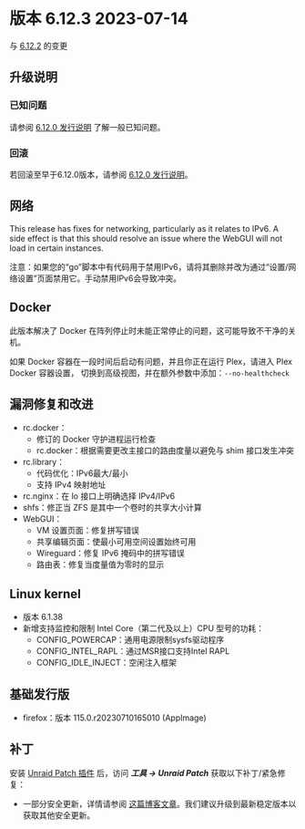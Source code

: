 # 版本 6.12.3 2023-07-14

与 [6.12.2](6.12.2.md) 的变更

## 升级说明

### 已知问题

请参阅 [6.12.0 发行说明](6.12.0.md#known-issues) 了解一般已知问题。

### 回滚

若回滚至早于6.12.0版本，请参阅 [6.12.0 发行说明](6.12.0.md#rolling-back)。

## 网络

This release has fixes for networking, particularly as it relates to IPv6. A side effect is that this should resolve
an issue where the WebGUI will not load in certain instances.

注意：如果您的“go”脚本中有代码用于禁用IPv6，请将其删除并改为通过“设置/网络设置”页面禁用它。手动禁用IPv6会导致冲突。

## Docker

此版本解决了 Docker 在阵列停止时未能正常停止的问题，这可能导致不干净的关机。

如果 Docker 容器在一段时间后启动有问题，并且你正在运行 Plex，请进入 Plex Docker 容器设置，
切换到高级视图，并在额外参数中添加：`--no-healthcheck`

## 漏洞修复和改进

- rc.docker：
  - 修订的 Docker 守护进程运行检查
  - rc.docker：根据需要更改主接口的路由度量以避免与 shim 接口发生冲突
- rc.library：
  - 代码优化：IPv6最大/最小
  - 支持 IPv4 映射地址
- rc.nginx：在 lo 接口上明确选择 IPv4/IPv6
- shfs：修正当 ZFS 是其中一个卷时的共享大小计算
- WebGUI：
  - VM 设置页面：修复拼写错误
  - 共享编辑页面：使最小可用空间设置始终可用
  - Wireguard：修复 IPv6 掩码中的拼写错误
  - 路由表：修复当度量值为零时的显示

## Linux kernel

- 版本 6.1.38
- 新增支持监控和限制 Intel Core（第二代及以上）CPU 型号的功耗：
  - CONFIG\_POWERCAP：通用电源限制sysfs驱动程序
  - CONFIG\_INTEL\_RAPL：通过MSR接口支持Intel RAPL
  - CONFIG\_IDLE\_INJECT：空闲注入框架

## 基础发行版

- firefox：版本 115.0.r20230710165010 (AppImage)

## 补丁

安装 [Unraid Patch 插件](https://forums.unraid.net/topic/185560-unraid-patch-plugin/) 后，访问 ***工具 → Unraid Patch*** 获取以下补丁/紧急修复：

- 一部分安全更新，详情请参阅 [这篇博客文章](https://unraid.net/blog/cvd)。我们建议升级到最新稳定版本以获取其他安全更新。
